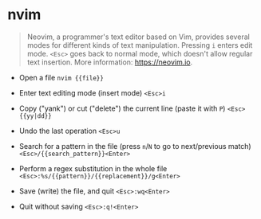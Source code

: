 # nvim
> Neovim, a programmer's text editor based on Vim, provides several modes for different kinds of text manipulation.
> Pressing `i` enters edit mode. `<Esc>` goes back to normal mode, which doesn't allow regular text insertion.
> More information: <https://neovim.io>.

- Open a file
`nvim {{file}}`

- Enter text editing mode (insert mode)
`<Esc>i`

- Copy ("yank") or cut ("delete") the current line (paste it with `P`)
`<Esc>{{yy|dd}}`

- Undo the last operation
`<Esc>u`

- Search for a pattern in the file (press `n`/`N` to go to next/previous match)
`<Esc>/{{search_pattern}}<Enter>`

- Perform a regex substitution in the whole file
`<Esc>:%s/{{pattern}}/{{replacement}}/g<Enter>`

- Save (write) the file, and quit
`<Esc>:wq<Enter>`

- Quit without saving
`<Esc>:q!<Enter>`
